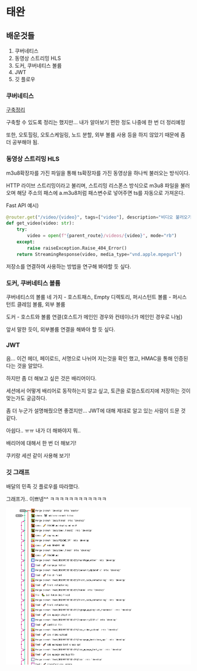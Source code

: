 # 태완

## 배운것들

1. 쿠버네티스
2. 동영상 스트리밍 HLS
3. 도커, 쿠버네티스 볼륨
4. JWT
5. 깃 플로우



### 쿠버네티스

<a href="./Gu/쿠버네티스.md">구축정리</a>

구축할 수 있도록 정리는 했지만... 내가 알아보기 편한 정도 나중에 한 번 더 정리예정

또한, 오토힐링, 오토스케일링, 노드 분할, 외부 볼륨 사용 등을 하지 않았기 때문에 좀 더 공부해야 됨.



### 동영상 스트리밍 HLS

m3u8확장자를 가진 파일을 통해 ts확장자를 가진 동영상을 하나씩 불러오는 방식이다.

HTTP 라이브 스트리밍이라고 불리며, 스트리밍 리스폰스 방식으로 m3u8 파일을 불러오며 해당 주소의 패스에 a.m3u8처럼 패스변수로 넣어주면 ts를 자동으로 가져온다.

Fast API 예시)

```python
@router.get("/video/{video}", tags=["video"], description="비디오 불러오기")
def get_video(video: str):
    try:
        video = open(f"{parent_route}/videos/{video}", mode="rb")
    except:
        raise raiseException.Raise_404_Error()
    return StreamingResponse(video, media_type="vnd.apple.mpegurl")
```

저장소를 연결하여 사용하는 방법을 연구해 봐야할 듯 싶다.



### 도커, 쿠버네티스 볼륨

쿠버네티스의 볼륨 네 가지 - 호스트패스, Empty 디렉토리, 퍼시스턴트 볼륨 - 퍼시스턴트 클레임 볼륨, 외부 볼륨

도커 - 호스트와 볼륨 연결(호스트가 메인인 경우와 컨테이너가 메인인 경우로 나뉨)

앞서 말한 듯이, 외부볼륨 연결을 해봐야 할 듯 싶다.



### JWT

음... 이건 헤더, 페이로드, 서명으로 나뉘어 지는것을 확인 했고, HMAC을 통해 인증된다는 것을 알았다.

하지만 좀 더 해보고 싶은 것은 배리어이다.

세션에서 어떻게 배리어로 동작하는지 알고 싶고, 토큰을 로컬스토리지에 저장하는 것이 맞는가도 궁금하다.

좀 더 누군가 설명해줬으면 좋겠지만... JWT에 대해 제대로 알고 있는 사람이 드문 것 같다.

아쉽다.. ㅠㅠ 내가 더 해봐야지 뭐..

배리어에 대해서 한 번 더 해보기!

쿠키랑 세션 같이 사용해 보기!



### 깃 그래프

배달의 민족 깃 플로우를 따라했다.

그래프가.. 이쁘넹^^ ㅋㅋㅋㅋㅋㅋㅋㅋㅋㅋㅋㅋ

![image-20210524095040232](Gu.assets/image-20210524095040232.png)
